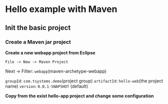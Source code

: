 # Hello example with Maven

## Init the basic project

### Create a Maven jar project

__Create a new webapp project from Eclipse__

    File -> New -> Maven Project

Next -> Filter: `webapp`(maven-archetype-webapp)

`groupId`: `com.tsystems.demo`(project group)
`artifactId`: `hello-web`(the project name)
`version`: `0.0.1-SNAPSHOT` (default)

__Copy from the exist hello-app project and change some configuration__


